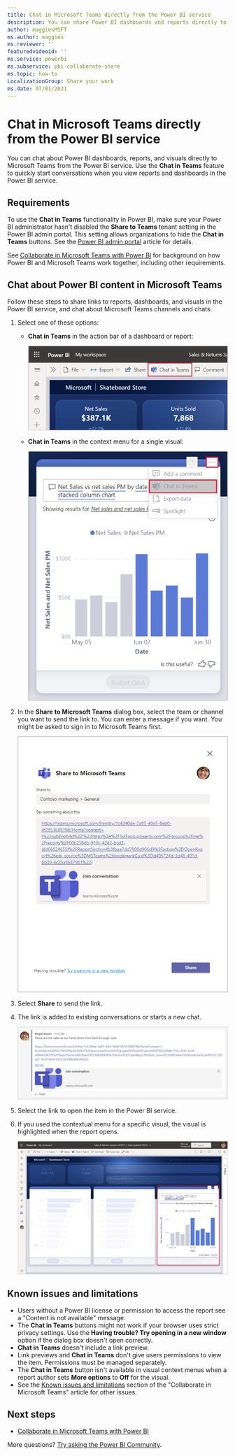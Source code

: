 ```yaml
---
title: Chat in Microsoft Teams directly from the Power BI service
description: You can share Power BI dashboards and reports directly to Microsoft Teams from the Power BI service.
author: maggiesMSFT
ms.author: maggies
ms.reviewer: ''
featuredvideoid: ''
ms.service: powerbi
ms.subservice: pbi-collaborate-share
ms.topic: how-to
LocalizationGroup: Share your work
ms.date: 07/01/2021
---
```


# Chat in Microsoft Teams directly from the Power BI service

You can chat about Power BI dashboards, reports, and visuals directly to Microsoft Teams from the Power BI service. Use the **Chat in Teams** feature to quickly start conversations when you view reports and dashboards in the Power BI service.

## Requirements

To use the **Chat in Teams** functionality in Power BI, make sure your Power BI administrator hasn't disabled the **Share to Teams** tenant setting in the Power BI admin portal. This setting allows organizations to hide the **Chat in Teams** buttons. See the [Power BI admin portal](../admin/service-admin-portal.md#microsoft-teams-integration-in-the-power-bi-service) article for details.

See [Collaborate in Microsoft Teams with Power BI](service-collaborate-microsoft-teams.md) for background on how Power BI and Microsoft Teams work together, including other requirements.

## Chat about Power BI content in Microsoft Teams

Follow these steps to share links to reports, dashboards, and visuals in the Power BI service, and chat about Microsoft Teams channels and chats.

1. Select one of these options:

   * **Chat in Teams** in the action bar of a dashboard or report:

       ![Screenshot of Chat in Teams button in the action bar.](media/service-share-report-teams/service-teams-share-to-teams-action-bar-button.png)
    
   * **Chat in Teams** in the context menu for a single visual:
    
      ![Screenshot of Chat in Teams button in a visual contextual menu.](media/service-share-report-teams/service-teams-share-to-teams-visual-context-menu.png)

1. In the **Share to Microsoft Teams** dialog box, select the team or channel you want to send the link to. You can enter a message if you want. You might be asked to sign in to Microsoft Teams first.

    ![Screenshot of Share to Microsoft Teams dialog box with information and message.](media/service-share-report-teams/service-teams-share-to-teams-dialog.png)

1. Select **Share** to send the link.
    
1. The link is added to existing conversations or starts a new chat.

    ![Screenshot of Microsoft Teams conversation with link to a Power BI item.](media/service-share-report-teams/service-teams-share-to-teams-deep-link.png)

1. Select the link to open the item in the Power BI service.

1. If you used the contextual menu for a specific visual, the visual is highlighted when the report opens.

    ![Screenshot of Power BI report opened with a specific visual highlighted.](media/service-share-report-teams/service-teams-share-to-teams-spotlight-visual.png)


## Known issues and limitations

- Users without a Power BI license or permission to access the report see a "Content is not available" message.
- The **Chat in Teams** buttons might not work if your browser uses strict privacy settings. Use the **Having trouble? Try opening in a new window** option if the dialog box doesn't open correctly.
- **Chat in Teams** doesn't include a link preview.
- Link previews and **Chat in Teams** don't give users permissions to view the item. Permissions must be managed separately.
- The **Chat in Teams** button isn't available in visual context menus when a report author sets **More options** to **Off** for the visual.
- See the [Known issues and limitations](service-collaborate-microsoft-teams.md#known-issues-and-limitations) section of the "Collaborate in Microsoft Teams" article for other issues.

## Next steps

- [Collaborate in Microsoft Teams with Power BI](service-collaborate-microsoft-teams.md)

More questions? [Try asking the Power BI Community](https://community.powerbi.com/).
